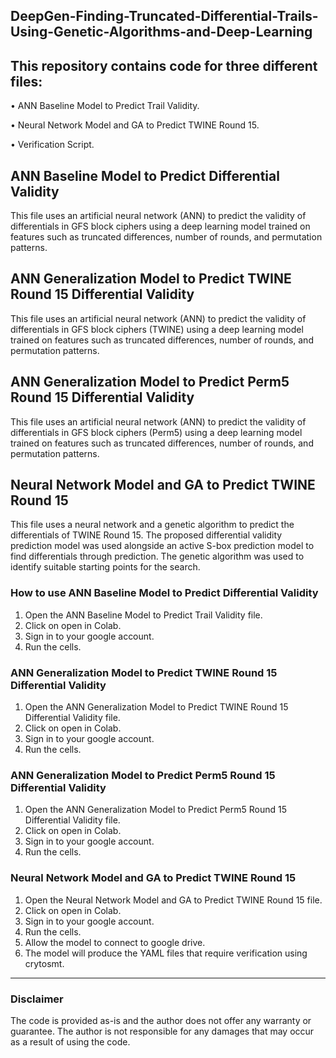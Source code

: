 ## DeepGen-Finding-Truncated-Differential-Trails-Using-Genetic-Algorithms-and-Deep-Learning
## This repository contains code for three different files:
  •	ANN Baseline Model to Predict Trail Validity.
  
  •	Neural Network Model and GA to Predict TWINE Round 15.
  
  •	Verification Script.
  
## ANN Baseline Model to Predict Differential Validity
  This file uses an artificial neural network (ANN) to predict the validity of differentials in GFS block ciphers using a deep learning model trained on features such as truncated differences, number of rounds, and permutation patterns.
## ANN Generalization Model to Predict TWINE Round 15 Differential Validity
  This file uses an artificial neural network (ANN) to predict the validity of differentials in GFS block ciphers (TWINE) using a deep learning model trained on features such as truncated differences, number of rounds, and permutation patterns. 
## ANN Generalization Model to Predict Perm5 Round 15 Differential Validity
  This file uses an artificial neural network (ANN) to predict the validity of differentials in GFS block ciphers (Perm5) using a deep learning model trained on features such as truncated differences, number of rounds, and permutation patterns.  
## Neural Network Model and GA to Predict TWINE Round 15
  This file uses a neural network and a genetic algorithm to predict the differentials of TWINE Round 15. The proposed differential validity prediction model was used alongside an active S-box prediction model to find differentials through prediction. The genetic algorithm was used to identify suitable starting points for the search.
### How to use ANN Baseline Model to Predict Differential Validity
  1.  Open the ANN Baseline Model to Predict Trail Validity file.
  2.  Click on open in Colab.
  3.  Sign in to your google account.
  4.	Run the cells.
### ANN Generalization Model to Predict TWINE Round 15 Differential Validity
  1.  Open the ANN Generalization Model to Predict TWINE Round 15 Differential Validity file.
  2.  Click on open in Colab.
  3.  Sign in to your google account.
  4.	Run the cells.
### ANN Generalization Model to Predict Perm5 Round 15 Differential Validity
  1.  Open the ANN Generalization Model to Predict Perm5 Round 15 Differential Validity file.
  2.  Click on open in Colab.
  3.  Sign in to your google account.
  4.	Run the cells.
### Neural Network Model and GA to Predict TWINE Round 15
  1.  Open the Neural Network Model and GA to Predict TWINE Round 15 file.
  2.  Click on open in Colab.
  3.  Sign in to your google account.
  4.	Run the cells.
  5.	Allow the model to connect to google drive.
  6.	The model will produce the YAML files that require verification using crytosmt.

---

### Disclaimer
  The code is provided as-is and the author does not offer any warranty or guarantee. The author is not responsible for any damages that may occur as a result of using the code.

